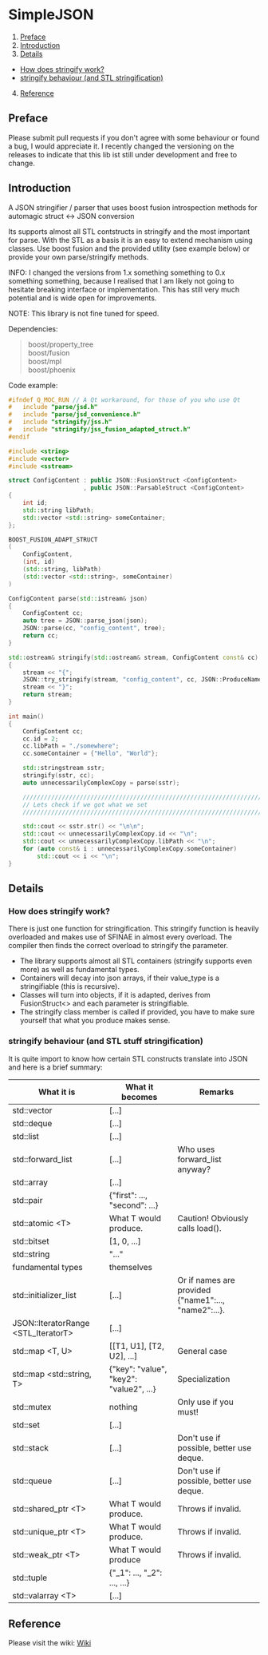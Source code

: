 # SimpleJSON


1. [Preface](https://github.com/5cript/SimpleJSON#preface)
2. [Introduction](https://github.com/5cript/SimpleJSON#introduction)
3. [Details](https://github.com/5cript/SimpleJSON#details)
  * [How does stringify work?](https://github.com/5cript/SimpleJSON#how-does-stringify-work)
  * [stringify behaviour (and STL stringification)](https://github.com/5cript/SimpleJSON#stringify-behaviour-and-stl-stuff-stringification)
4. [Reference](https://github.com/5cript/SimpleJSON#reference)

## Preface
Please submit pull requests if you don't agree with some behaviour or found a bug, I would appreciate it.
I recently changed the versioning on the releases to indicate that this lib ist still under development and free to change.
 
## Introduction
A JSON stringifier / parser that uses boost fusion introspection methods for automagic struct &lt;-> JSON conversion

Its supports almost all STL contstructs in stringify and the most important for parse. 
With the STL as a basis it is an easy to extend mechanism using classes. Use boost fusion and the provided utility
(see example below) or provide your own parse/stringify methods.

INFO: I changed the versions from 1.x something something to 0.x something something, because I realised that I am likely not going to hesitate breaking interface or implementation. This has still very much potential and is wide open for improvements.

NOTE: This library is not fine tuned for speed. 

Dependencies:
> boost/property_tree <br>
> boost/fusion <br>
> boost/mpl <br>
> boost/phoenix <br>

Code example:
```C++
#ifndef Q_MOC_RUN // A Qt workaround, for those of you who use Qt
#   include "parse/jsd.h"
#   include "parse/jsd_convenience.h"
#   include "stringify/jss.h"
#   include "stringify/jss_fusion_adapted_struct.h"
#endif

#include <string>
#include <vector>
#include <sstream>

struct ConfigContent : public JSON::FusionStruct <ConfigContent>
                     , public JSON::ParsableStruct <ConfigContent>
{
    int id;
    std::string libPath;
    std::vector <std::string> someContainer;
};

BOOST_FUSION_ADAPT_STRUCT
(
    ConfigContent,
    (int, id)
    (std::string, libPath)
    (std::vector <std::string>, someContainer)
)

ConfigContent parse(std::istream& json)
{
    ConfigContent cc;
    auto tree = JSON::parse_json(json);
    JSON::parse(cc, "config_content", tree);
    return cc;
}

std::ostream& stringify(std::ostream& stream, ConfigContent const& cc)
{
    stream << "{";
    JSON::try_stringify(stream, "config_content", cc, JSON::ProduceNamedOutput);
    stream << "}";
    return stream;
}

int main()
{
    ConfigContent cc;
    cc.id = 2;
    cc.libPath = "./somewhere";
    cc.someContainer = {"Hello", "World"};

    std::stringstream sstr;
    stringify(sstr, cc);
    auto unnecessarilyComplexCopy = parse(sstr);

    /////////////////////////////////////////////////////////////////////////
    // Lets check if we got what we set
    /////////////////////////////////////////////////////////////////////////

    std::cout << sstr.str() << "\n\n";
    std::cout << unnecessarilyComplexCopy.id << "\n";
    std::cout << unnecessarilyComplexCopy.libPath << "\n";
    for (auto const& i : unnecessarilyComplexCopy.someContainer)
        std::cout << i << "\n";
}
```

## Details
### How does stringify work?
There is just one function for stringification. This stringify function is heavily overloaded and makes use of SFINAE in almost every overload. The compiler then finds the correct overload to stringify the parameter.

* The library supports almost all STL containers (stringify supports even more) as well as fundamental types. <br>
* Containers will decay into json arrays, if their value_type is a stringifiable (this is recursive).
* Classes will turn into objects, if it is adapted, derives from FusionStruct<> and each parameter is stringifiable.
* The stringify class member is called if provided, you have to make sure yourself that what you produce makes sense.

### stringify behaviour (and STL stuff stringification)
It is quite import to know how certain STL constructs translate into JSON and here is a brief summary:

What it is  | What it becomes | Remarks
------------- | ------------- | -------------
std::vector  | [...] |
std::deque | [...] |
std::list | [...] |
std::forward_list | [...] | Who uses forward_list anyway?
std::array | [...] |
std::pair  | {"first": ..., "second": ...} |
std::atomic &lt;T> | What T would produce. | Caution! Obviously calls load().
std::bitset | [1, 0, ...] |
std::string | "..." |
fundamental types | themselves |
std::initializer_list | [...] | Or if names are provided {"name1":..., "name2":...}.
JSON::IteratorRange <STL_IteratorT> | [...] |
std::map &lt;T, U> | [[T1, U1], [T2, U2], ...] | General case
std::map &lt;std::string, T> | {"key": "value", "key2": "value2", ...} | Specialization
std::mutex | nothing | Only use if you must!
std::set | [...] |
std::stack | [...] | Don't use if possible, better use deque.
std::queue | [...] | Don't use if possible, better use deque.
std::shared_ptr &lt;T> | What T would produce. | Throws if invalid.
std::unique_ptr &lt;T> | What T would produce. | Throws if invalid.
std::weak_ptr &lt;T> | What T would produce | Throws if invalid.
std::tuple | {"_1": ..., "_2": ..., ...} | 
std::valarray &lt;T> | [...] | 

## Reference
Please visit the wiki: [Wiki](https://github.com/5cript/SimpleJSON/wiki)
